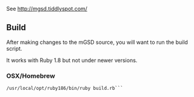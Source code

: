 See http://mgsd.tiddlyspot.com/


## Build

After making changes to the mGSD source, you will want to run the build script.

It works with Ruby 1.8 but not under newer versions.

### OSX/Homebrew

```brew install ruby186
/usr/local/opt/ruby186/bin/ruby build.rb```
